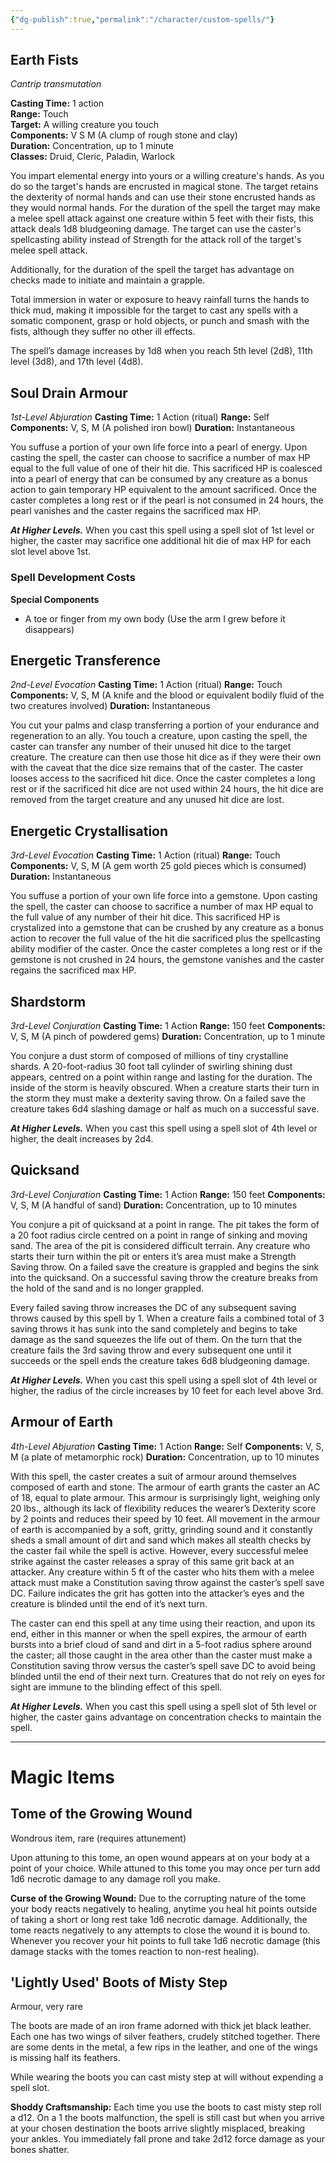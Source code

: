 ```yaml
---
{"dg-publish":true,"permalink":"/character/custom-spells/"}
---
```



## Earth Fists
*Cantrip transmutation*

**Casting Time:** 1 action  
**Range:** Touch  
**Target:** A willing creature you touch  
**Components:** V S M (A clump of rough stone and clay)  
**Duration:** Concentration, up to 1 minute  
**Classes:** Druid, Cleric, Paladin, Warlock

You impart elemental energy into yours or a willing creature's hands. As you do so the target's hands are encrusted in magical stone. The target retains the dexterity of normal hands and can use their stone encrusted hands as they would normal hands. For the duration of the spell the target may make a melee spell attack against one creature within 5 feet with their fists, this attack deals 1d8 bludgeoning damage. The target can use the caster's spellcasting ability instead of Strength for the attack roll of the target's melee spell attack.  

Additionally, for the duration of the spell the target has advantage on checks made to initiate and maintain a grapple. 

Total immersion in water or exposure to heavy rainfall turns the hands to thick mud, making it impossible for the target to cast any spells with a somatic component, grasp or hold objects, or punch and smash with the fists, although they suffer no other ill effects.  

The spell’s damage increases by 1d8 when you reach 5th level (2d8), 11th level (3d8), and 17th level (4d8).

## Soul Drain Armour
*1st-Level Abjuration*
**Casting Time:** 1 Action (ritual)
**Range:** Self
**Components:** V, S, M (A polished iron bowl)
**Duration:** Instantaneous

You suffuse a portion of your own life force into a pearl of energy. 
Upon casting the spell, the caster can choose to sacrifice a number of max HP equal to the full value of one of their hit die. This sacrificed HP is coalesced into a pearl of energy that can be consumed by any creature as a bonus action to gain temporary HP equivalent to the amount sacrificed. Once the caster completes a long rest or if the pearl is not consumed in 24 hours, the pearl vanishes and the caster regains the sacrificed max HP.

**_At Higher Levels._** When you cast this spell using a spell slot of 1st level or higher, the caster may sacrifice one additional hit die of max HP for each slot level above 1st.

### Spell Development Costs

**Special Components**
- A toe or finger from my own body
(Use the arm I grew before it disappears)
## Energetic Transference
*2nd-Level Evocation*
**Casting Time:** 1 Action (ritual)
**Range:** Touch
**Components:** V, S, M (A knife and the blood or equivalent bodily fluid of the two creatures involved)
**Duration:** Instantaneous

You cut your palms and clasp transferring a portion of your endurance and regeneration to an ally.
You touch a creature, upon casting the spell, the caster can transfer any number of their unused hit dice to the target creature. The creature can then use those hit dice as if they were their own with the caveat that the dice size remains that of the caster. The caster looses access to the sacrificed hit dice. Once the caster completes a long rest or if the sacrificed hit dice are not used within 24 hours, the hit dice are removed from the target creature and any unused hit dice are lost.

## Energetic Crystallisation 
*3rd-Level Evocation*
**Casting Time:** 1 Action (ritual)
**Range:** Touch
**Components:** V, S, M (A gem worth 25 gold pieces which is consumed)
**Duration:** Instantaneous

You suffuse a portion of your own life force into a gemstone. 
Upon casting the spell, the caster can choose to sacrifice a number of max HP equal to the full value of any number of their hit dice. This sacrificed HP is crystalized into a gemstone that can be crushed by any creature as a bonus action to recover the full value of the hit die sacrificed plus the spellcasting ability modifier of the caster.  Once the caster completes a long rest or if the gemstone is not crushed in 24 hours, the gemstone vanishes and the caster regains the sacrificed max HP.

## Shardstorm 
*3rd-Level Conjuration*
**Casting Time:** 1 Action 
**Range:** 150 feet
**Components:** V, S, M (A pinch of powdered gems)
**Duration:** Concentration, up to 1 minute 

You conjure a dust storm of composed of millions of tiny crystalline shards. A 20-foot-radius 30 foot tall cylinder of swirling shining dust appears, centred on a point within range and lasting for the duration. The inside of the storm is heavily obscured. When a creature starts their turn in the storm they must make a dexterity saving throw. On a failed save the creature takes 6d4 slashing damage or half as much on a successful save. 

**_At Higher Levels._** When you cast this spell using a spell slot of 4th level or higher, the dealt increases by 2d4.

## Quicksand
*3rd-Level Conjuration*
**Casting Time:** 1 Action 
**Range:** 150 feet
**Components:** V, S, M (A handful of sand)
**Duration:** Concentration, up to 10 minutes

You conjure a pit of quicksand at a point in range. The pit takes the form of a 20 foot radius circle centred on a point in range of sinking and moving sand. The area of the pit is considered difficult terrain. Any creature who starts their turn within the pit or enters it’s area must make a Strength Saving throw. On a failed save the creature is grappled and begins the sink into the quicksand. On a successful saving throw the creature breaks from the hold of the sand and is no longer grappled.

Every failed saving throw increases the DC of any subsequent saving throws caused by this spell by 1. When a creature fails a combined total of 3 saving throws it has sunk into the sand completely and begins to take damage as the sand squeezes the life out of them. On the turn that the creature fails the 3rd saving throw and every subsequent one until it succeeds or the spell ends the creature takes 6d8 bludgeoning damage.

**_At Higher Levels._** When you cast this spell using a spell slot of 4th level or higher, the radius of the circle increases by 10 feet for each level above 3rd.

## Armour of Earth
*4th-Level Abjuration*
**Casting Time:** 1 Action 
**Range:** Self
**Components:** V, S, M (a plate of metamorphic rock)
**Duration:** Concentration, up to 10 minutes

With this spell, the caster creates a suit of armour around themselves composed of earth and stone. The armour of earth grants the caster an AC of 18, equal to plate armour. This armour is surprisingly light, weighing only 20 lbs., although its lack of flexibility reduces the wearer’s Dexterity score by 2 points and reduces their speed by 10 feet. All movement in the armour of earth is accompanied by a soft, gritty, grinding sound and it constantly sheds a small amount of dirt and sand which makes all stealth checks by the caster fail while the spell is active. However, every successful melee strike against the caster releases a spray of this same grit back at an attacker. Any creature within 5 ft of the caster who hits them with a melee attack must make a Constitution saving throw against the caster’s spell save DC. Failure indicates the grit has gotten into the attacker’s eyes and the creature is blinded until the end of it’s next turn. 

The caster can end this spell at any time using their reaction, and upon its end, either in this manner or when the spell expires, the armour of earth bursts into a brief cloud of sand and dirt in a 5-foot radius sphere around the caster; all those caught in the area other than the caster must make a Constitution saving throw versus the caster’s spell save DC to avoid being blinded until the end of their next turn. Creatures that do not rely on eyes for sight are immune to the blinding effect of this spell.

**_At Higher Levels._** When you cast this spell using a spell slot of 5th level or higher, the caster gains advantage on concentration checks to maintain the spell.

****

# Magic Items
## Tome of the Growing Wound
Wondrous item, rare (requires attunement)

Upon attuning to this tome, an open wound appears at on your body at a point of your choice. While attuned to this tome you may once per turn add 1d6 necrotic damage to any damage roll you make. 

**Curse of the Growing Wound:** Due to the corrupting nature of the tome your body reacts negatively to healing, anytime you heal hit points outside of taking a short or long rest take 1d6 necrotic damage. Additionally, the tome reacts negatively to any attempts to close the wound it is bound to. Whenever you recover your hit points to full take 1d6 necrotic damage (this damage stacks with the tomes reaction to non-rest healing).

## 'Lightly Used' Boots of Misty Step
Armour, very rare

The boots are made of an iron frame adorned with thick jet black leather. Each one has two wings of silver feathers, crudely stitched together. There are some dents in the metal, a few rips in the leather, and one of the wings is missing half its feathers.

While wearing the boots you can cast misty step at will without expending a spell slot. 

**Shoddy Craftsmanship:** Each time you use the boots to cast misty step roll a d12. On a 1 the boots malfunction, the spell is still cast but when you arrive at your chosen destination the boots arrive slightly misplaced, breaking your ankles. You immediately fall prone and take 2d12 force damage as your bones shatter. 


